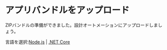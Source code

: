 # アプリバンドルをアップロード

ZIPバンドルの準備ができました。設計オートメーションにアップロードしましょう。

言語を選択:[Node.js](designautomation/appbundle/nodejs) | [.NET Core](designautomation/appbundle/netcore)